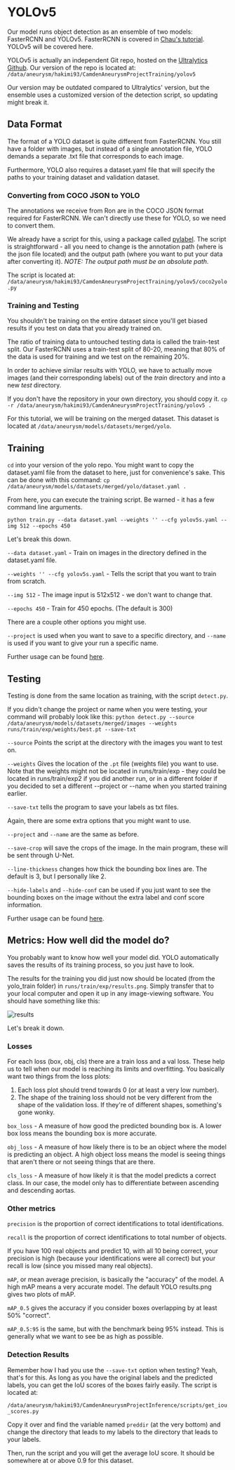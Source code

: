 # YOLOv5

Our model runs object detection as an ensemble of two models: FasterRCNN and YOLOv5. FasterRCNN is 
covered in [Chau's tutorial](https://chautrn.github.io/aneurysm-docs/faster-rcnn.html). YOLOv5 will
be covered here.

YOLOv5 is actually an independent Git repo, hosted on the [Ultralytics Github](https://github.com/ultralytics/yolov5).
Our version of the repo is located at:
`/data/aneurysm/hakimi93/CamdenAneurysmProjectTraining/yolov5`

Our version may be outdated compared to Ultralytics' version, but the ensemble uses
a customized version of the detection script, so updating might break it.

## Data Format

The format of a YOLO dataset is quite different from FasterRCNN. You still have
a folder with images, but instead of a single annotation file, YOLO demands a
separate .txt file that corresponds to each image.

Furthermore, YOLO also requires a dataset.yaml file that will specify the paths
to your training dataset and validation dataset.

### Converting from COCO JSON to YOLO

The annotations we receive from Ron are in the COCO JSON format required for
FasterRCNN. We can't directly use these for YOLO, so we need to convert them.

We already have a script for this, using a package called [pylabel](https://github.com/pylabel-project/pylabel).
The script is straightforward - all you need to change is the annotation path 
(where is the json file located) and the output path (where you want to put your data
after converting it). *NOTE: The output path must be an absolute path.*

The script is located at:
`/data/aneurysm/hakimi93/CamdenAneurysmProjectTraining/yolov5/coco2yolo.py`

### Training and Testing

You shouldn't be training on the entire dataset since you'll get biased results
if you test on data that you already trained on.

The ratio of training data to untouched testing data is called the train-test split.
Our FasterRCNN uses a train-test split of 80-20, meaning that 80% of the data is
used for training and we test on the remaining 20%.

In order to achieve similar results with YOLO, we have to actually move images
(and their corresponding labels) out of the *train* directory and into a new *test* 
directory.

If you don't have the repository in your own directory, you should copy it.
`cp -r /data/aneurysm/hakimi93/CamdenAneurysmProjectTraining/yolov5 .`

For this tutorial, we will be training on the merged dataset.
This dataset is located at `/data/aneurysm/models/datasets/merged/yolo`.

## Training

`cd` into your version of the yolo repo. You might want to copy the dataset.yaml file
from the dataset to here, just for convenience's sake. This can be done with this
command:
`cp /data/aneurysm/models/datasets/merged/yolo/dataset.yaml .`

From here, you can execute the training script. Be warned - it has a few command line arguments.

`python train.py --data dataset.yaml --weights '' --cfg yolov5s.yaml --img 512 --epochs 450`

Let's break this down.

`--data dataset.yaml` - Train on images in the directory defined in the dataset.yaml file.

`--weights '' --cfg yolov5s.yaml` - Tells the script that you want to train from scratch.

`--img 512` - The image input is 512x512 - we don't want to change that.

`--epochs 450` - Train for 450 epochs. (The default is 300)

There are a couple other options you might use.

`--project` is used when you want to save to a specific directory, and
`--name` is used if you want to give your run a specific name.

Further usage can be found [here](https://github.com/ultralytics/yolov5/blob/master/train.py#L453).

## Testing

Testing is done from the same location as training, with the script `detect.py`.

If you didn't change the project or name when you were testing, your command will 
probably look like this:
`python detect.py --source /data/aneurysm/models/datasets/merged/images --weights runs/train/exp/weights/best.pt --save-txt`

`--source` Points the script at the directory with the images you want to test on.

`--weights` Gives the location of the `.pt` file (weights file) you want to use. 
                Note that the weights might not be located in runs/train/exp - they could 
                be located in runs/train/exp2 if you did another run, or in a different folder if you
                decided to set a different --project or --name when you started training earlier.

`--save-txt` tells the program to save your labels as txt files.

Again, there are some extra options that you might want to use.

`--project` and `--name` are the same as before.

`--save-crop` will save the crops of the image. In the main program, these will
be sent through U-Net.

`--line-thickness` changes how thick the bounding box lines are. The default is 3,
but I personally like 2.

`--hide-labels` and `--hide-conf` can be used if you just want to see the bounding
boxes on the image without the extra label and conf score information.

Further usage can be found [here](https://github.com/ultralytics/yolov5/blob/master/detect.py#L216).

## Metrics: How well did the model do?

You probably want to know how well your model did. YOLO automatically saves the
results of its training process, so you just have to look.

The results for the training you did just now should be located (from the yolo_train
folder) in `runs/train/exp/results.png`. Simply transfer that to your local computer
and open it up in any image-viewing software. You should have something like this:

![results](../Documents/CamdenAneurysmProject/feb16_results/merged2/results.png)

Let's break it down.

### Losses

For each loss (box, obj, cls) there are a train loss and a val loss. These help
us to tell when our model is reaching its limits and overfitting. You basically
want two things from the loss plots:

1. Each loss plot should trend towards 0 (or at least a very low number).
2. The shape of the training loss should not be very different from the shape
of the validation loss. If they're of different shapes, something's gone wonky.

`box_loss` - A measure of how good the predicted bounding box is. A lower box
loss means the bounding box is more accurate.

`obj_loss` - A measure of how likely there is to be an object where the model
is predicting an object. A high object loss means the model is seeing things that
aren't there or not seeing things that are there.

`cls_loss` - A measure of how likely it is that the model predicts a correct class.
In our case, the model only has to differentiate between ascending and descending aortas.

### Other metrics

`precision` is the proportion of correct identifications to total identifications.

`recall` is the proportion of correct identifications to total number of objects.

If you have 100 real objects and predict 10, with all 10 being correct, your precision
is high (because your identifications were all correct) but your recall is low (since
you missed many real objects).

`mAP`, or mean average precision, is basically the "accuracy" of the model. A high
mAP means a very accurate model. The default YOLO results.png gives two plots of
mAP.

`mAP_0.5` gives the accuracy if you consider boxes overlapping by at least 50% "correct".

`mAP_0.5:95` is the same, but with the benchmark being 95% instead. This is generally
what we want to see be as high as possible.


### Detection Results

Remember how I had you use the `--save-txt` option when testing? Yeah, that's for
this. As long as you have the original labels and the predicted labels, you can get the
IoU scores of the boxes fairly easily. The script is located at:

`/data/aneurysm/hakimi93/CamdenAneurysmProjectInference/scripts/get_iou_scores.py`

Copy it over and find the variable named `preddir` (at the very bottom) and change the
directory that leads to my labels to the directory that leads to your labels.

Then, run the script and you will get the average IoU score. It should be somewhere at or 
above 0.9 for this dataset.


